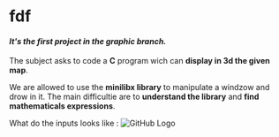 # **fdf**
#### *It's the first project in the graphic branch.*

The subject asks to code a **C** program wich can **display in 3d the given map**.

We are allowed to use the **minilibx library** to manipulate a windzow and drow in it.
The main difficultie are to **understand the library** and **find mathematicals expressions**.

What do the inputs looks like : ![GitHub Logo](/images/logo.png)
